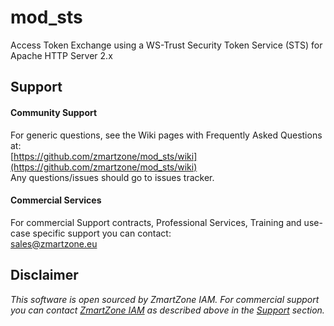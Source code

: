 # mod_sts
Access Token Exchange using a WS-Trust Security Token Service (STS) for Apache HTTP Server 2.x

## Support

#### Community Support
For generic questions, see the Wiki pages with Frequently Asked Questions at:  
  [https://github.com/zmartzone/mod_sts/wiki](https://github.com/zmartzone/mod_sts/wiki)  
Any questions/issues should go to issues tracker.

#### Commercial Services
For commercial Support contracts, Professional Services, Training and use-case specific support you can contact:  
  [sales@zmartzone.eu](mailto:sales@zmartzone.eu)  


Disclaimer
----------

*This software is open sourced by ZmartZone IAM. For commercial support
you can contact [ZmartZone IAM](https://www.zmartzone.eu) as described above in the [Support](#support) section.*
